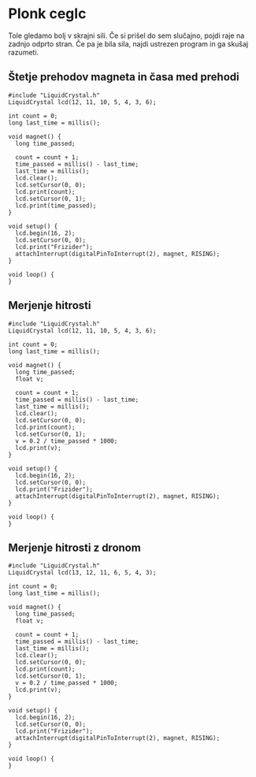 # Plonk ceglc

Tole gledamo bolj v skrajni sili. Če si prišel do sem slučajno, pojdi raje na zadnjo odprto stran. Če pa je bila sila, najdi ustrezen program in ga skušaj razumeti.

## Štetje prehodov magneta in časa med prehodi

    #include "LiquidCrystal.h"
    LiquidCrystal lcd(12, 11, 10, 5, 4, 3, 6);

    int count = 0;
    long last_time = millis();

    void magnet() {
      long time_passed;  
      
      count = count + 1;
      time_passed = millis() - last_time;
      last_time = millis();
      lcd.clear();
      lcd.setCursor(0, 0);
      lcd.print(count);
      lcd.setCursor(0, 1);
      lcd.print(time_passed);
    }

    void setup() {
      lcd.begin(16, 2);
      lcd.setCursor(0, 0);
      lcd.print("Frizider");
      attachInterrupt(digitalPinToInterrupt(2), magnet, RISING);
    }

    void loop() {
    }

## Merjenje hitrosti

    #include "LiquidCrystal.h"
    LiquidCrystal lcd(12, 11, 10, 5, 4, 3, 6);

    int count = 0;
    long last_time = millis();

    void magnet() {
      long time_passed;
      float v;
      
      count = count + 1;
      time_passed = millis() - last_time;
      last_time = millis();
      lcd.clear();
      lcd.setCursor(0, 0);
      lcd.print(count);
      lcd.setCursor(0, 1);
      v = 0.2 / time_passed * 1000;
      lcd.print(v);
    }

    void setup() {
      lcd.begin(16, 2);
      lcd.setCursor(0, 0);
      lcd.print("Frizider");
      attachInterrupt(digitalPinToInterrupt(2), magnet, RISING);
    }

    void loop() {
    }

## Merjenje hitrosti z dronom

    #include "LiquidCrystal.h"
    LiquidCrystal lcd(13, 12, 11, 6, 5, 4, 3);

    int count = 0;
    long last_time = millis();

    void magnet() {
      long time_passed;
      float v;
      
      count = count + 1;
      time_passed = millis() - last_time;
      last_time = millis();
      lcd.clear();
      lcd.setCursor(0, 0);
      lcd.print(count);
      lcd.setCursor(0, 1);
      v = 0.2 / time_passed * 1000;
      lcd.print(v);
    }

    void setup() {
      lcd.begin(16, 2);
      lcd.setCursor(0, 0);
      lcd.print("Frizider");
      attachInterrupt(digitalPinToInterrupt(2), magnet, RISING);
    }

    void loop() {
    }
